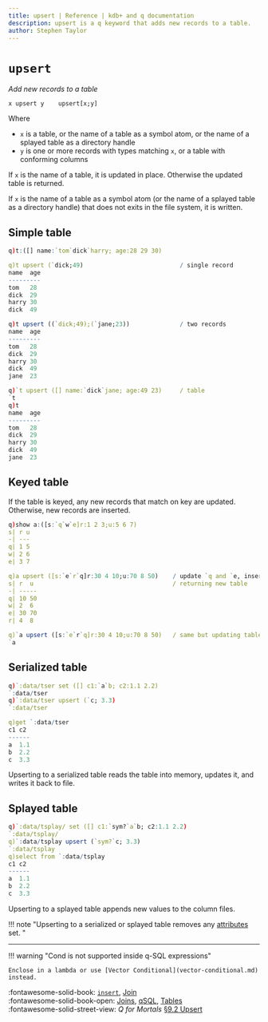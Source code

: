 ```yaml
---
title: upsert | Reference | kdb+ and q documentation
description: upsert is a q keyword that adds new records to a table.
author: Stephen Taylor
---
```

# `upsert`





_Add new records to a table_

```syntax
x upsert y    upsert[x;y]
```

Where 

-   `x` is a table, or the name of a table as a symbol atom, or the name of a splayed table as a directory handle
-   `y` is one or more records with types matching `x`, or a table with conforming columns

If `x` is the name of a table, it is updated in place. Otherwise the updated table is returned.

If `x` is the name of a table as a symbol atom (or the name of a splayed table as a directory handle) that does not exits in the file system, it is written.


## Simple table

```q
q)t:([] name:`tom`dick`harry; age:28 29 30)

q)t upsert (`dick;49)                           / single record
name  age
---------
tom   28
dick  29
harry 30
dick  49

q)t upsert ((`dick;49);(`jane;23))              / two records
name  age
---------
tom   28
dick  29
harry 30
dick  49
jane  23

q)`t upsert ([] name:`dick`jane; age:49 23)     / table
`t
q)t
name  age
---------
tom   28
dick  29
harry 30
dick  49
jane  23
```


## Keyed table

If the table is keyed, any new records that match on key are updated. Otherwise, new records are inserted.

```q
q)show a:([s:`q`w`e]r:1 2 3;u:5 6 7)
s| r u
-| ---
q| 1 5
w| 2 6
e| 3 7

q)a upsert ([s:`e`r`q]r:30 4 10;u:70 8 50)    / update `q and `e, insert new `r
s| r  u                                       / returning new table
-| -----
q| 10 50
w| 2  6
e| 30 70
r| 4  8

q)`a upsert ([s:`e`r`q]r:30 4 10;u:70 8 50)   / same but updating table in place
`a
```


## Serialized table

```q
q)`:data/tser set ([] c1:`a`b; c2:1.1 2.2)
`:data/tser
q)`:data/tser upsert (`c; 3.3)
`:data/tser

q)get `:data/tser
c1 c2
------
a  1.1
b  2.2
c  3.3
```

Upserting to a serialized table reads the table into memory, updates it, and writes it back to file. 


## Splayed table

```q
q)`:data/tsplay/ set ([] c1:`sym?`a`b; c2:1.1 2.2)
`:data/tsplay/
q)`:data/tsplay upsert (`sym?`c; 3.3)
`:data/tsplay
q)select from `:data/tsplay
c1 c2
------
a  1.1
b  2.2
c  3.3
```

Upserting to a splayed table appends new values to the column files. 

!!! note "Upserting to a serialized or splayed table removes any [attributes](set-attribute.md) set. "

----

!!! warning "Cond is not supported inside q-SQL expressions"

    Enclose in a lambda or use [Vector Conditional](vector-conditional.md) instead.


:fontawesome-solid-book: 
[`insert`](insert.md), 
[Join](join.md) 
<br>
:fontawesome-solid-book-open: 
[Joins](../basics/joins.md),
[qSQL](../basics/qsql.md),
[Tables](../kb/faq.md) 
<br>
:fontawesome-solid-street-view: 
_Q for Mortals_
[§9.2 Upsert](/q4m3/9_Queries_q-sql/#92-upsert)